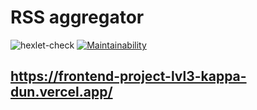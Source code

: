 # RSS aggregator
![hexlet-check](https://github.com/ronin1991/frontend-project-lvl3/workflows/hexlet-check/badge.svg)
[![Maintainability](https://api.codeclimate.com/v1/badges/bc67b53047d063f23343/maintainability)](https://codeclimate.com/github/ronin1991/frontend-project-lvl3/maintainability)

## https://frontend-project-lvl3-kappa-dun.vercel.app/